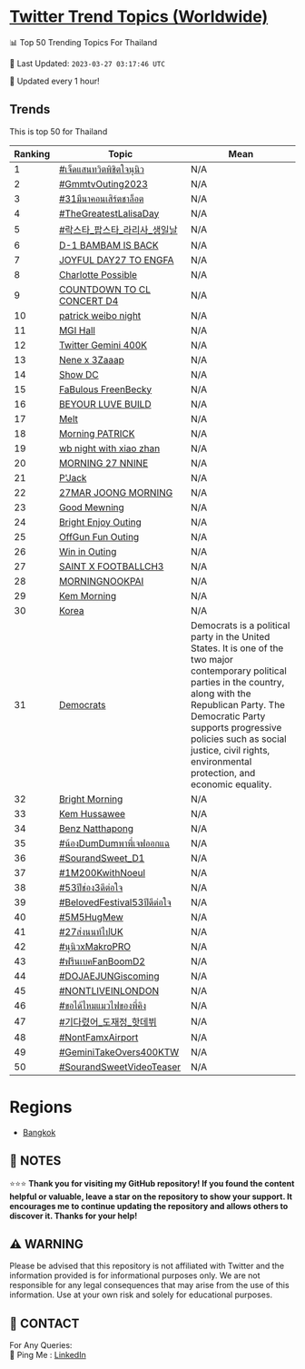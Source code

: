 [Twitter Trend Topics (Worldwide)](https://github.com/ErcinDedeoglu/Twitter-Trend-Topics)
==========


📊 Top 50 Trending Topics For Thailand

📆 Last Updated: `2023-03-27 03:17:46 UTC`

🔧 Updated every 1 hour!


## Trends

This is top 50 for Thailand

| Ranking | Topic | Mean |
| ------- | ------------ | ------------ |
| 1 | [#เจ็ดแสนทวิตพิชิตใจนุนิว](http://twitter.com/search?q=%23%e0%b9%80%e0%b8%88%e0%b9%87%e0%b8%94%e0%b9%81%e0%b8%aa%e0%b8%99%e0%b8%97%e0%b8%a7%e0%b8%b4%e0%b8%95%e0%b8%9e%e0%b8%b4%e0%b8%8a%e0%b8%b4%e0%b8%95%e0%b9%83%e0%b8%88%e0%b8%99%e0%b8%b8%e0%b8%99%e0%b8%b4%e0%b8%a7) | N/A |
| 2 | [#GmmtvOuting2023](http://twitter.com/search?q=%23GmmtvOuting2023) | N/A |
| 3 | [#31มีนาคอนเสิร์ตชาล็อต](http://twitter.com/search?q=%2331%e0%b8%a1%e0%b8%b5%e0%b8%99%e0%b8%b2%e0%b8%84%e0%b8%ad%e0%b8%99%e0%b9%80%e0%b8%aa%e0%b8%b4%e0%b8%a3%e0%b9%8c%e0%b8%95%e0%b8%8a%e0%b8%b2%e0%b8%a5%e0%b9%87%e0%b8%ad%e0%b8%95) | N/A |
| 4 | [#TheGreatestLalisaDay](http://twitter.com/search?q=%23TheGreatestLalisaDay) | N/A |
| 5 | [#락스타_팝스타_라리사_생일날](http://twitter.com/search?q=%23%eb%9d%bd%ec%8a%a4%ed%83%80_%ed%8c%9d%ec%8a%a4%ed%83%80_%eb%9d%bc%eb%a6%ac%ec%82%ac_%ec%83%9d%ec%9d%bc%eb%82%a0) | N/A |
| 6 | [D-1 BAMBAM IS BACK](http://twitter.com/search?q=D-1+BAMBAM+IS+BACK) | N/A |
| 7 | [JOYFUL DAY27 TO ENGFA](http://twitter.com/search?q=JOYFUL+DAY27+TO+ENGFA) | N/A |
| 8 | [Charlotte Possible](http://twitter.com/search?q=Charlotte+Possible) | N/A |
| 9 | [COUNTDOWN TO CL CONCERT D4](http://twitter.com/search?q=COUNTDOWN+TO+CL+CONCERT+D4) | N/A |
| 10 | [patrick weibo night](http://twitter.com/search?q=patrick+weibo+night) | N/A |
| 11 | [MGI Hall](http://twitter.com/search?q=MGI+Hall) | N/A |
| 12 | [Twitter Gemini 400K](http://twitter.com/search?q=Twitter+Gemini+400K) | N/A |
| 13 | [Nene x 3Zaaap](http://twitter.com/search?q=Nene+x+3Zaaap) | N/A |
| 14 | [Show DC](http://twitter.com/search?q=Show+DC) | N/A |
| 15 | [FaBulous FreenBecky](http://twitter.com/search?q=FaBulous+FreenBecky) | N/A |
| 16 | [BEYOUR LUVE BUILD](http://twitter.com/search?q=BEYOUR+LUVE+BUILD) | N/A |
| 17 | [Melt](http://twitter.com/search?q=Melt) | N/A |
| 18 | [Morning PATRICK](http://twitter.com/search?q=Morning+PATRICK) | N/A |
| 19 | [wb night with xiao zhan](http://twitter.com/search?q=wb+night+with+xiao+zhan) | N/A |
| 20 | [MORNING 27 NNINE](http://twitter.com/search?q=MORNING+27+NNINE) | N/A |
| 21 | [P'Jack](http://twitter.com/search?q=P%27Jack) | N/A |
| 22 | [27MAR JOONG MORNING](http://twitter.com/search?q=27MAR+JOONG+MORNING) | N/A |
| 23 | [Good Mewning](http://twitter.com/search?q=Good+Mewning) | N/A |
| 24 | [Bright Enjoy Outing](http://twitter.com/search?q=Bright+Enjoy+Outing) | N/A |
| 25 | [OffGun Fun Outing](http://twitter.com/search?q=OffGun+Fun+Outing) | N/A |
| 26 | [Win in Outing](http://twitter.com/search?q=Win+in+Outing) | N/A |
| 27 | [SAINT X FOOTBALLCH3](http://twitter.com/search?q=SAINT+X+FOOTBALLCH3) | N/A |
| 28 | [MORNING​ NOOKPAI](http://twitter.com/search?q=MORNING%e2%80%8b+NOOKPAI) | N/A |
| 29 | [Kem Morning](http://twitter.com/search?q=Kem+Morning) | N/A |
| 30 | [Korea](http://twitter.com/search?q=Korea) | N/A |
| 31 | [Democrats](http://twitter.com/search?q=Democrats) | Democrats is a political party in the United States. It is one of the two major contemporary political parties in the country, along with the Republican Party. The Democratic Party supports progressive policies such as social justice, civil rights, environmental protection, and economic equality. |
| 32 | [Bright Morning](http://twitter.com/search?q=Bright+Morning) | N/A |
| 33 | [Kem Hussawee](http://twitter.com/search?q=Kem+Hussawee) | N/A |
| 34 | [Benz Natthapong](http://twitter.com/search?q=Benz+Natthapong) | N/A |
| 35 | [#น้องDumDumพาพี่เจฟออกแฉ](http://twitter.com/search?q=%23%e0%b8%99%e0%b9%89%e0%b8%ad%e0%b8%87DumDum%e0%b8%9e%e0%b8%b2%e0%b8%9e%e0%b8%b5%e0%b9%88%e0%b9%80%e0%b8%88%e0%b8%9f%e0%b8%ad%e0%b8%ad%e0%b8%81%e0%b9%81%e0%b8%89) | N/A |
| 36 | [#SourandSweet_D1](http://twitter.com/search?q=%23SourandSweet_D1) | N/A |
| 37 | [#1M200KwithNoeul](http://twitter.com/search?q=%231M200KwithNoeul) | N/A |
| 38 | [#53ปีช่อง3ดีต่อใจ](http://twitter.com/search?q=%2353%e0%b8%9b%e0%b8%b5%e0%b8%8a%e0%b9%88%e0%b8%ad%e0%b8%873%e0%b8%94%e0%b8%b5%e0%b8%95%e0%b9%88%e0%b8%ad%e0%b9%83%e0%b8%88) | N/A |
| 39 | [#BelovedFestival53ปีดีต่อใจ](http://twitter.com/search?q=%23BelovedFestival53%e0%b8%9b%e0%b8%b5%e0%b8%94%e0%b8%b5%e0%b8%95%e0%b9%88%e0%b8%ad%e0%b9%83%e0%b8%88) | N/A |
| 40 | [#5M5HugMew](http://twitter.com/search?q=%235M5HugMew) | N/A |
| 41 | [#27ส่งนนท์ไปUK](http://twitter.com/search?q=%2327%e0%b8%aa%e0%b9%88%e0%b8%87%e0%b8%99%e0%b8%99%e0%b8%97%e0%b9%8c%e0%b9%84%e0%b8%9bUK) | N/A |
| 42 | [#นุนิวxMakroPRO](http://twitter.com/search?q=%23%e0%b8%99%e0%b8%b8%e0%b8%99%e0%b8%b4%e0%b8%a7xMakroPRO) | N/A |
| 43 | [#ฟรีนเบคFanBoomD2](http://twitter.com/search?q=%23%e0%b8%9f%e0%b8%a3%e0%b8%b5%e0%b8%99%e0%b9%80%e0%b8%9a%e0%b8%84FanBoomD2) | N/A |
| 44 | [#DOJAEJUNGiscoming](http://twitter.com/search?q=%23DOJAEJUNGiscoming) | N/A |
| 45 | [#NONTLIVEINLONDON](http://twitter.com/search?q=%23NONTLIVEINLONDON) | N/A |
| 46 | [#ขอได้ไหมแมวไฟของพี่คิง](http://twitter.com/search?q=%23%e0%b8%82%e0%b8%ad%e0%b9%84%e0%b8%94%e0%b9%89%e0%b9%84%e0%b8%ab%e0%b8%a1%e0%b9%81%e0%b8%a1%e0%b8%a7%e0%b9%84%e0%b8%9f%e0%b8%82%e0%b8%ad%e0%b8%87%e0%b8%9e%e0%b8%b5%e0%b9%88%e0%b8%84%e0%b8%b4%e0%b8%87) | N/A |
| 47 | [#기다렸어_도재정_핫데뷔](http://twitter.com/search?q=%23%ea%b8%b0%eb%8b%a4%eb%a0%b8%ec%96%b4_%eb%8f%84%ec%9e%ac%ec%a0%95_%ed%95%ab%eb%8d%b0%eb%b7%94) | N/A |
| 48 | [#NontFamxAirport](http://twitter.com/search?q=%23NontFamxAirport) | N/A |
| 49 | [#GeminiTakeOvers400KTW](http://twitter.com/search?q=%23GeminiTakeOvers400KTW) | N/A |
| 50 | [#SourandSweetVideoTeaser](http://twitter.com/search?q=%23SourandSweetVideoTeaser) | N/A |



# Regions

* [Bangkok](</Thailand/Bangkok.md>)



## 📝 NOTES

⭐⭐⭐ **Thank you for visiting my GitHub repository! If you found the content helpful or valuable, leave a star on the repository to show your support. It encourages me to continue updating the repository and allows others to discover it. Thanks for your help!**


## ⚠️ WARNING

Please be advised that this repository is not affiliated with Twitter and the information provided is for informational purposes only. We are not responsible for any legal consequences that may arise from the use of this information. Use at your own risk and solely for educational purposes.


## 📨 CONTACT

 For Any Queries:  
            🏓 Ping Me : [LinkedIn](https://www.linkedin.com/in/ercindedeoglu/)
